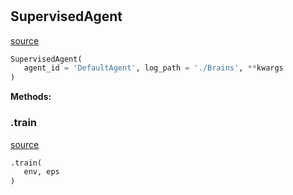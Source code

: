 #


## SupervisedAgent
[source](/home/mchivuku/projects/embodied_pipeline/benchmark_experiments/src/simulation/agent/supervised_agent.py/#L26)
```python 
SupervisedAgent(
   agent_id = 'DefaultAgent', log_path = './Brains', **kwargs
)
```




**Methods:**


### .train
[source](/home/mchivuku/projects/embodied_pipeline/benchmark_experiments/src/simulation/agent/supervised_agent.py/#L38)
```python
.train(
   env, eps
)
```

